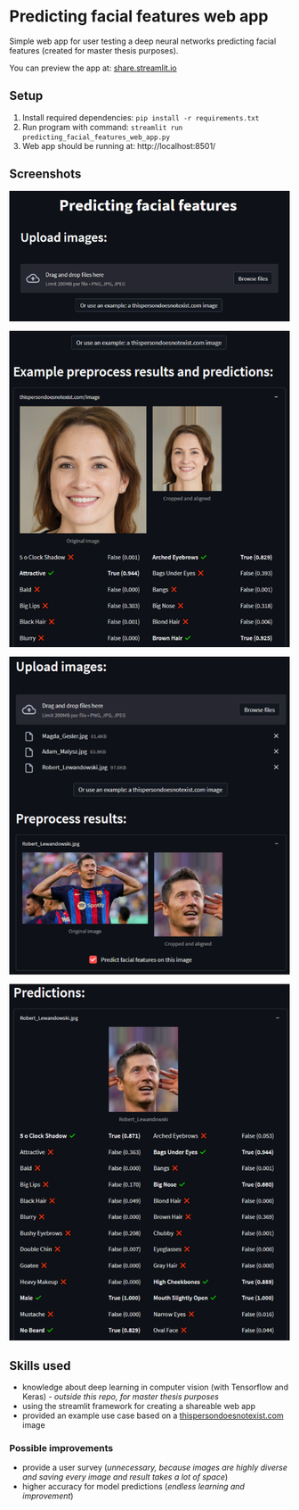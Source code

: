 # Predicting facial features web app

Simple web app for user testing a deep neural networks predicting facial features (created for master thesis purposes).

You can preview the app at: [share.streamlit.io](https://share.streamlit.io/konradrydzak/predicting-facial-features-web-app/predicting_facial_features_web_app.py)

## Setup

1. Install required dependencies: `pip install -r requirements.txt`
2. Run program with command: `streamlit run predicting_facial_features_web_app.py`
3. Web app should be running at: http://localhost:8501/

## Screenshots

![Example_predicting_facial_features_web_app_initial_page.png](docs/Example_predicting_facial_features_web_app_initial_page.png "Example predicting facial features web app initial webpage")

![Example_thispersondoesnotexist_image_preprocess_results_and_predictions.png](docs/Example_thispersondoesnotexist_image_preprocess_results_and_predictions.png "Example thispersondoesnotexist image preprocess results and predictions")

![Example_upload_images_and_preprocess_results.png](docs/Example_upload_images_and_preprocess_results.png "Example upload images and preprocess results")

![Example_predictions.png](docs/Example_predictions.png "Example predictions")

## Skills used

- knowledge about deep learning in computer vision (with Tensorflow and Keras) - *outside this repo, for master thesis purposes*
- using the streamlit framework for creating a shareable web app
- provided an example use case based on a [thispersondoesnotexist.com](https://thispersondoesnotexist.com/) image

### Possible improvements

- provide a user survey (*unnecessary, because images are highly diverse and saving every image and result takes a lot of space*)
- higher accuracy for model predictions (*endless learning and improvement*)